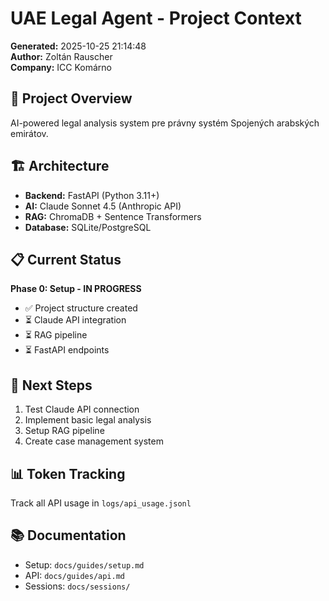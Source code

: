 # UAE Legal Agent - Project Context

**Generated:** 2025-10-25 21:14:48  
**Author:** Zoltán Rauscher  
**Company:** ICC Komárno  

## 🎯 Project Overview

AI-powered legal analysis system pre právny systém Spojených arabských emirátov.

## 🏗️ Architecture

- **Backend:** FastAPI (Python 3.11+)
- **AI:** Claude Sonnet 4.5 (Anthropic API)
- **RAG:** ChromaDB + Sentence Transformers
- **Database:** SQLite/PostgreSQL

## 📋 Current Status

**Phase 0: Setup - IN PROGRESS**
- ✅ Project structure created
- ⏳ Claude API integration
- ⏳ RAG pipeline
- ⏳ FastAPI endpoints

## 🚀 Next Steps

1. Test Claude API connection
2. Implement basic legal analysis
3. Setup RAG pipeline
4. Create case management system

## 📊 Token Tracking

Track all API usage in `logs/api_usage.jsonl`

## 📚 Documentation

- Setup: `docs/guides/setup.md`
- API: `docs/guides/api.md`
- Sessions: `docs/sessions/`
